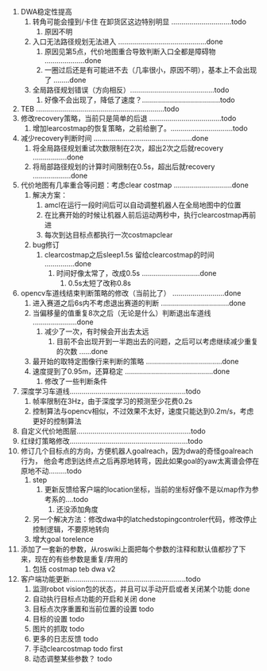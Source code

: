 1. DWA稳定性提高
   1. 转角可能会撞到/卡住 在卸货区这边特别明显 ..............................todo
      1. 原因不明
   2. 入口无法路径规划无法进入 ............................................done
      1. 原因见第5点，代价地图重合导致判断入口全都是障碍物 ....................done
      2. 一圈过后还是有可能进不去（几率很小，原因不明），基本上不会出现了 ........done
   3. 全局路径规划错误（方向相反）..........................................todo
      1. 好像不会出现了，降低了速度？.......................................todo
2. TEB ................................................................todo
3. 修改recovery策略，当前只是简单的后退 ....................................todo
   1. 增加learcostmap的恢复策略，之前给删了。...............................todo
4. 减少recovery判断时间 .................................................done
   1. 将全局路径规划重试次数限制在2次，超出2次之后就recovery .................done
   2. 将局部路径规划的计算时间限制在0.5s，超出后就recovery ...................done
5. 代价地图有几率重合等问题：考虑clear costmap .............................done
   1. 解决方案：
      1. amcl在运行一段时间后可以自动调整机器人在全局地图中的位置
      2. 在比赛开始的时候让机器人前后运动两秒中，执行clearcostmap再前进
      3. 每次到达目标点都执行一次costmapclear
   2. bug修订
      1. clearcostmap之后sleep1.5s 留给clearcostmap的时间 ...............done
         1. 时间好像太常了，改成0.5s .............................done
            1. 0.5s太短了改称0.8s
6. opencv车道线结束判断策略的修改（当前比了） ..........................done
   1. 进入赛道之后6s内不考虑退出赛道的判断 ..................................done
   2. 当偏移量的值重复8次之后（无论是什么）判断退出车道线 ......................done
      1. 减少了一次，有时候会开出去太远
         1. 目前不会出现开到一半跑出去的问题，之后可以考虑继续减少重复的次数 ......done
   3. 最开始的取特定图像行来判断的策略 ......................................done
   4. 速度提到了0.95m，还算稳定 ............................................done
      1. 修改了一些判断条件
7. 深度学习车道线..........................................................todo
   1. 帧率限制在3Hz，由于深度学习的预测至少花费0.2s
   2. 控制算法与opencv相似，不过效果不太好，速度只能达到0.2m/s，考虑更好的控制算法
8. 自定义代价地图层.........................................................todo
9.  红绿灯策略修改...........................................................todo
10. 修订几个目标点的方向，方便机器人goalreach，因为dwa的奇怪goalreach行为，
      他会考虑到达终点之后再原地转弯，因此如果goal的yaw太离谱会停在原地不动.........todo
    1.  step
        1.  更新反馈给客户端的location坐标，当前的坐标好像不是以map作为参考系的....todo
            1.  还没添加角度
    2.  另一个解决方法：修改dwa中的latchedstopingcontroler代码，修改停止控制逻辑，不要原地转向
    3.  增大goal torelence
11. 添加了一套新的参数，从roswiki上面把每个参数的注释和默认值都抄了下来，现在的有些参数是重复/弃用的
    1. 包括 costmap teb dwa v2
12. 客户端功能更新..........................................................todo
    1.  监测robot vision包的状态，并且可以手动开启或者关闭某个功能 done
    2.  自动执行目标点功能的开启和关闭 done
    3.  目标点次序重置和当前位置的设置 todo
    4.  目标的设置 todo
    5.  图片的抓取 todo
    6.  更多的日志反馈 todo
    7.  手动clearcostmap todo first
    8.  动态调整某些参数？ todo 